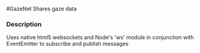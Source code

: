 #GazeNet
Shares gaze data

### Description
Uses native html5 websockets and Node's 'ws' module in conjunction with EventEmitter to subscribe and publish messages